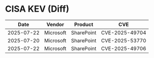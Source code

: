 # CISA KEV (Diff)

| Date | Vendor | Product | CVE |
| ---- | ------ | ------- | --- |
| 2025-07-22 | Microsoft | SharePoint | CVE-2025-49704 |
| 2025-07-20 | Microsoft | SharePoint | CVE-2025-53770 |
| 2025-07-22 | Microsoft | SharePoint | CVE-2025-49706 |
